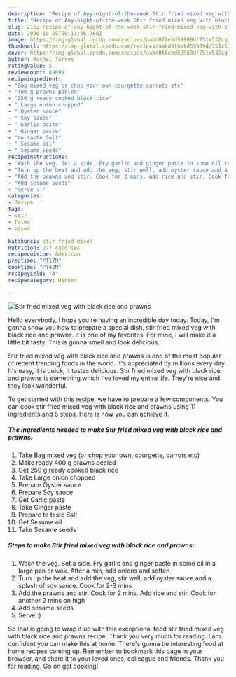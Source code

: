 ```yaml
---
description: "Recipe of Any-night-of-the-week Stir fried mixed veg with black rice and prawns"
title: "Recipe of Any-night-of-the-week Stir fried mixed veg with black rice and prawns"
slug: 2152-recipe-of-any-night-of-the-week-stir-fried-mixed-veg-with-black-rice-and-prawns
date: 2020-10-25T00:11:06.768Z
image: https://img-global.cpcdn.com/recipes/aabd0f6ebd59989d/751x532cq70/stir-fried-mixed-veg-with-black-rice-and-prawns-recipe-main-photo.jpg
thumbnail: https://img-global.cpcdn.com/recipes/aabd0f6ebd59989d/751x532cq70/stir-fried-mixed-veg-with-black-rice-and-prawns-recipe-main-photo.jpg
cover: https://img-global.cpcdn.com/recipes/aabd0f6ebd59989d/751x532cq70/stir-fried-mixed-veg-with-black-rice-and-prawns-recipe-main-photo.jpg
author: Rachel Torres
ratingvalue: 5
reviewcount: 49099
recipeingredient:
- "Bag mixed veg or chop your own courgette carrots etc"
- "400 g prawns peeled"
- "250 g ready cooked black rice"
- " Large onion chopped"
- " Oyster sauce"
- " Soy sauce"
- " Garlic paste"
- " Ginger paste"
- "to taste Salt"
- " Sesame oil"
- " Sesame seeds"
recipeinstructions:
- "Wash the veg. Set a side. Fry garlic and ginger paste in some oil in a large pan or wok. After a min, add onions and soften"
- "Turn up the heat and add the veg, stir well, add oyster sauce and a splash of soy sauce. Cook for 2-3 mins"
- "Add the prawns and stir. Cook for 2 mins. Add rice and stir. Cook for another 2 mins on high"
- "Add sesame seeds"
- "Serve :)"
categories:
- Recipe
tags:
- stir
- fried
- mixed

katakunci: stir fried mixed 
nutrition: 277 calories
recipecuisine: American
preptime: "PT17M"
cooktime: "PT42M"
recipeyield: "3"
recipecategory: Dinner

---
```



![Stir fried mixed veg with black rice and prawns](https://img-global.cpcdn.com/recipes/aabd0f6ebd59989d/751x532cq70/stir-fried-mixed-veg-with-black-rice-and-prawns-recipe-main-photo.jpg)

Hello everybody, I hope you're having an incredible day today. Today, I'm gonna show you how to prepare a special dish, stir fried mixed veg with black rice and prawns. It is one of my favorites. For mine, I will make it a little bit tasty. This is gonna smell and look delicious.

Stir fried mixed veg with black rice and prawns is one of the most popular of recent trending foods in the world. It's appreciated by millions every day. It's easy, it is quick, it tastes delicious. Stir fried mixed veg with black rice and prawns is something which I've loved my entire life. They're nice and they look wonderful.




To get started with this recipe, we have to prepare a few components. You can cook stir fried mixed veg with black rice and prawns using 11 ingredients and 5 steps. Here is how you can achieve it.

<!--inarticleads1-->

##### The ingredients needed to make Stir fried mixed veg with black rice and prawns:

1. Take Bag mixed veg (or chop your own, courgette, carrots etc)
1. Make ready 400 g prawns peeled
1. Get 250 g ready cooked black rice
1. Take  Large onion chopped
1. Prepare  Oyster sauce
1. Prepare  Soy sauce
1. Get  Garlic paste
1. Take  Ginger paste
1. Prepare to taste Salt
1. Get  Sesame oil
1. Take  Sesame seeds




<!--inarticleads2-->

##### Steps to make Stir fried mixed veg with black rice and prawns:

1. Wash the veg. Set a side. Fry garlic and ginger paste in some oil in a large pan or wok. After a min, add onions and soften
1. Turn up the heat and add the veg, stir well, add oyster sauce and a splash of soy sauce. Cook for 2-3 mins
1. Add the prawns and stir. Cook for 2 mins. Add rice and stir. Cook for another 2 mins on high
1. Add sesame seeds
1. Serve :)




So that is going to wrap it up with this exceptional food stir fried mixed veg with black rice and prawns recipe. Thank you very much for reading. I am confident you can make this at home. There's gonna be interesting food at home recipes coming up. Remember to bookmark this page in your browser, and share it to your loved ones, colleague and friends. Thank you for reading. Go on get cooking!
